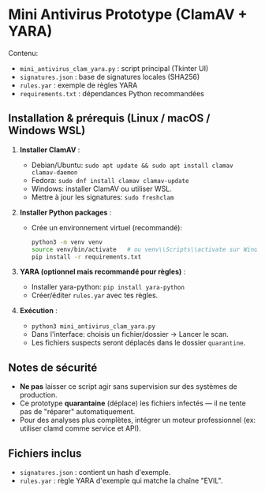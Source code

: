 # Mini Antivirus Prototype (ClamAV + YARA)

Contenu:
- `mini_antivirus_clam_yara.py` : script principal (Tkinter UI)
- `signatures.json` : base de signatures locales (SHA256)
- `rules.yar` : exemple de règles YARA
- `requirements.txt` : dépendances Python recommandées

## Installation & prérequis (Linux / macOS / Windows WSL)
1. **Installer ClamAV** :
   - Debian/Ubuntu: `sudo apt update && sudo apt install clamav clamav-daemon`
   - Fedora: `sudo dnf install clamav clamav-update`
   - Windows: installer ClamAV ou utiliser WSL.
   - Mettre à jour les signatures: `sudo freshclam`

2. **Installer Python packages** :
   - Crée un environnement virtuel (recommandé):
     ```bash
     python3 -m venv venv
     source venv/bin/activate   # ou venv\\Scripts\\activate sur Windows
     pip install -r requirements.txt
     ```

3. **YARA (optionnel mais recommandé pour règles)** :
   - Installer yara-python: `pip install yara-python`
   - Créer/éditer `rules.yar` avec tes règles.

4. **Exécution** :
   - `python3 mini_antivirus_clam_yara.py`
   - Dans l'interface: choisis un fichier/dossier -> Lancer le scan.
   - Les fichiers suspects seront déplacés dans le dossier `quarantine`.

## Notes de sécurité
- **Ne pas** laisser ce script agir sans supervision sur des systèmes de production.
- Ce prototype **quarantaine** (déplace) les fichiers infectés — il ne tente pas de "réparer" automatiquement.
- Pour des analyses plus complètes, intégrer un moteur professionnel (ex: utiliser clamd comme service et API).

## Fichiers inclus
- `signatures.json` : contient un hash d'exemple.
- `rules.yar` : règle YARA d'exemple qui matche la chaîne "EVIL".
